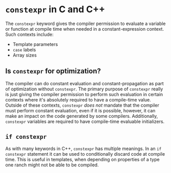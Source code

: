 <!-- alias constexpr -->

# `constexpr` in C and C++

The `constexpr` keyword gives the compiler permission to evaluate a variable or function at compile time when needed in
a constant-expression context. Such contexts include:
- Template parameters
- `case` labels
- Array sizes

## Is `constexpr` for optimization?

The compiler can do constant evaluation and constant-propagation as part of optimization without `constexpr`. The
primary purpose of `constexpr` really is just giving the compiler permission to perform such evaluation in certain
contexts where it's absolutely required to have a compile-time value. Outside of these contexts, `constexpr` *does not*
mandate that the compiler must perform constant evaluation, even if it is possible, however, it can make an impact on
the code generated by some compilers. Additionally, `constexpr` variables are required to have compile-time evaluable
initializers.

## `if constexpr`

As with many keywords in C++, `constexpr` has multiple meanings. In an `if constexpr` statement it can be used to
conditionally discard code at compile time. This is useful in templates, when depending on properties of a type one
ranch might not be able to be compiled.

